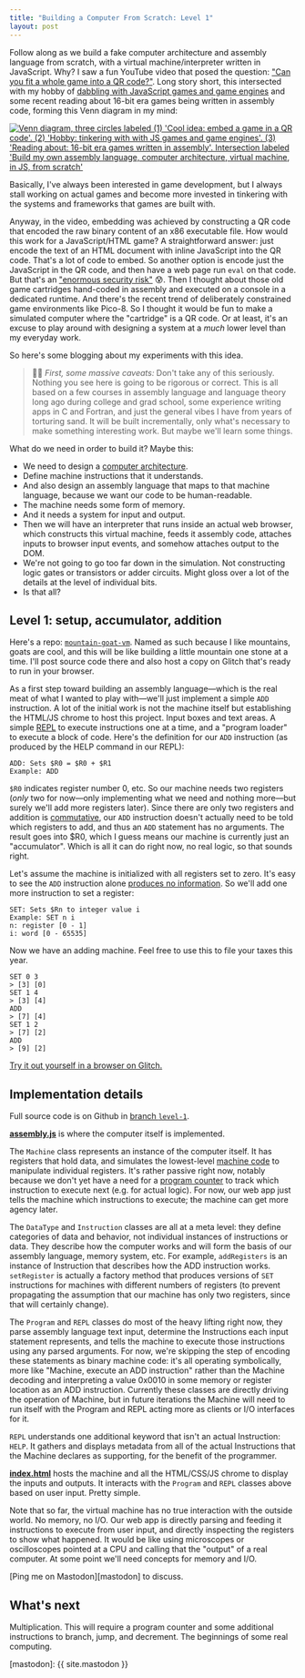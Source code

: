 ```yaml
---
title: "Building a Computer From Scratch: Level 1"
layout: post
---
```


Follow along as we build a fake computer architecture and assembly language from scratch, with a virtual machine/interpreter written in JavaScript. Why? I saw a fun YouTube video that posed the question: ["Can you fit a whole game into a QR code?"][YouTube]. Long story short, this intersected with my hobby of [dabbling with JavaScript games and game engines][eskergames] and some recent reading about 16-bit era games being written in assembly code, forming this Venn diagram in my mind:

<div class="figure">
	<a href="{{ site.url }}/assets/posts/mountain-goat-venn-2x.png"><img src="{{ site.url }}/assets/posts/mountain-goat-venn-2x.png" srcset="{{ site.url }}/assets/posts/mountain-goat-venn.png 1x, {{ site.url }}/assets/posts/mountain-goat-venn-2x.png 2x" alt="Venn diagram, three circles labeled (1) 'Cool idea: embed a game in a QR code'. (2) 'Hobby: tinkering with with JS games and game engines'. (3) 'Reading about: 16-bit era games written in assembly'. Intersection labeled 'Build my own assembly language, computer architecture, virtual machine, in JS, from scratch'"></a>
</div>

Basically, I've always been interested in game development, but I always stall working on actual games and become more invested in tinkering with the systems and frameworks that games are built with.

Anyway, in the video, embedding was achieved by constructing a QR code that encoded the raw binary content of an x86 executable file. How would this work for a JavaScript/HTML game? A straightforward answer: just encode the text of an HTML document with inline JavaScript into the QR code. That's a lot of code to embed. So another option is encode just the JavaScript in the QR code, and then have a web page run `eval` on that code. But that's an ["enormous security risk"][eval] 😰. Then I thought about those old game cartridges hand-coded in assembly and executed on a console in a dedicated runtime. And there's the recent trend of deliberately constrained game environments like Pico-8. So I thought it would be fun to make a simulated computer where the "cartridge" is a QR code. Or at least, it's an excuse to play around with designing a system at a _much_ lower level than my everyday work.

So here's some blogging about my experiments with this idea.

<blockquote class="warn">
🤷🏼 <em>First, some massive caveats:</em> Don't take any of this seriously. Nothing you see here is going to be rigorous or correct. This is all based on a few courses in assembly language and language theory long ago during college and grad school, some experience writing apps in C and Fortran, and just the general vibes I have from years of torturing sand. It will be built incrementally, only what's necessary to make something interesting work. But maybe we'll learn some things.
</blockquote>

What do we need in order to build it? Maybe this:

- We need to design a [computer architecture][].
- Define machine instructions that it understands.
- And also design an assembly language that maps to that machine language, because we want our code to be human-readable.
- The machine needs some form of memory.
- And it needs a system for input and output.
- Then we will have an interpreter that runs inside an actual web browser, which constructs this virtual machine, feeds it assembly code, attaches inputs to browser input events, and somehow attaches output to the DOM.
- We're not going to go too far down in the simulation. Not constructing logic gates or transistors or adder circuits. Might gloss over a lot of the details at the level of individual bits.
- Is that all?

## Level 1: setup, accumulator, addition

Here's a repo: [`mountain-goat-vm`][repo]. Named as such because I like mountains, goats are cool, and this will be like building a little mountain one stone at a time. I'll post source code there and also host a copy on Glitch that's ready to run in your browser.

As a first step toward building an assembly language—which is the real meat of what I wanted to play with—we'll just implement a simple `ADD` instruction. A lot of the initial work is not the machine itself but establishing the HTML/JS chrome to host this project. Input boxes and text areas. A simple [REPL][] to execute instructions one at a time, and a "program loader" to execute a block of code. Here's the definition for our `ADD` instruction (as produced by the HELP command in our REPL):

```
ADD: Sets $R0 = $R0 + $R1
Example: ADD
```

`$R0` indicates register number 0, etc. So our machine needs two registers (_only_ two for now—only implementing what we need and nothing more—but surely we'll add more registers later). Since there are only two registers and addition is [commutative][], our `ADD` instruction doesn't actually need to be told which registers to add, and thus an `ADD` statement has no arguments. The result goes into $R0, which I guess means our machine is currently just an "accumulator". Which is all it can do right now, no real logic, so that sounds right.

Let's assume the machine is initialized with all registers set to zero. It's easy to see the `ADD` instruction alone [produces no information][entropy]. So we'll add one more instruction to set a register:

```
SET: Sets $Rn to integer value i
Example: SET n i
n: register [0 - 1]
i: word [0 - 65535]
```

Now we have an adding machine. Feel free to use this to file your taxes this year.

```
SET 0 3
> [3] [0]
SET 1 4
> [3] [4]
ADD
> [7] [4]
SET 1 2
> [7] [2]
ADD
> [9] [2]
```

[Try it out yourself in a browser on Glitch.][glitch-level-1]

## Implementation details

Full source code is on Github in [branch `level-1`][branch-level-1].

**[assembly.js](https://github.com/mmertsock/mountain-goat-vm/blob/level-1/assembly.js)** is where the computer itself is implemented.

The `Machine` class represents an instance of the computer itself. It has registers that hold data, and simulates the lowest-level [machine code][] to manipulate individual registers. It's rather passive right now, notably because we don't yet have a need for a [program counter][] to track which instruction to execute next (e.g. for actual logic). For now, our web app just tells the machine which instructions to execute; the machine can get more agency later.

The `DataType` and `Instruction` classes are all at a meta level: they define categories of data and behavior, not individual instances of instructions or data. They describe how the computer works and will form the basis of our assembly language, memory system, etc. For example, `addRegisters` is an instance of Instruction that describes how the ADD instruction works. `setRegister` is actually a factory method that produces versions of `SET` instructions for machines with different numbers of registers (to prevent propagating the assumption that our machine has only two registers, since that will certainly change).

The `Program` and `REPL` classes do most of the heavy lifting right now, they parse assembly language text input, determine the Instructions each input statement represents, and tells the machine to execute those instructions using any parsed arguments. For now, we're skipping the step of encoding these statements as binary machine code: it's all operating symbolically, more like "Machine, execute an ADD instruction" rather than the Machine decoding and interpreting a value 0x0010 in some memory or register location as an ADD instruction. Currently these classes are directly driving the operation of Machine, but in future iterations the Machine will need to run itself with the Program and REPL acting more as clients or I/O interfaces for it.

`REPL` understands one additional keyword that isn't an actual Instruction: `HELP`. It gathers and displays metadata from all of the actual Instructions that the Machine declares as supporting, for the benefit of the programmer.

**[index.html](https://github.com/mmertsock/mountain-goat-vm/blob/level-1/index.html)** hosts the machine and all the HTML/CSS/JS chrome to display the inputs and outputs. It interacts with the `Program` and `REPL` classes above based on user input. Pretty simple.

Note that so far, the virtual machine has no true interaction with the outside world. No memory, no I/O. Our web app is directly parsing and feeding it instructions to execute from user input, and directly inspecting the registers to show what happened. It would be like using microscopes or oscilloscopes pointed at a CPU and calling that the "output" of a real computer. At some point we'll need concepts for memory and I/O.

[Ping me on Mastodon][mastodon] to discuss.

## What's next

Multiplication. This will require a program counter and some additional instructions to branch, jump, and decrement. The beginnings of some real computing.

[YouTube]: https://youtu.be/ExwqNreocpg
[eskergames]: https://github.com/mmertsock/eskergames
[eval]: https://developer.mozilla.org/en-US/docs/Web/JavaScript/Reference/Global_Objects/eval
[computer architecture]: https://en.wikipedia.org/wiki/Instruction_set_architecture
[repo]: https://github.com/mmertsock/mountain-goat-vm
[branch-level-1]: https://github.com/mmertsock/mountain-goat-vm/tree/level-1
[entropy]: https://en.wikipedia.org/wiki/Entropy_(information_theory)
[glitch-level-1]: https://mmertsock-mountain-goat-vm.glitch.me/level-1.html
[REPL]: https://en.wikipedia.org/wiki/Read–eval–print_loop
[commutative]: https://en.wikipedia.org/wiki/Commutative_property
[machine code]: https://en.wikipedia.org/wiki/Machine_code
[program counter]: https://en.wikipedia.org/wiki/Program_counter
[mastodon]: {{ site.mastodon }}
